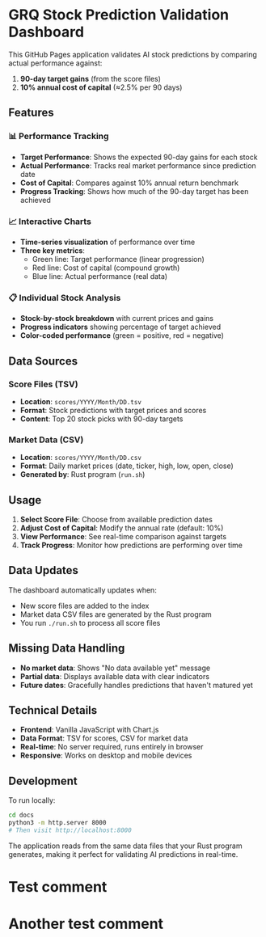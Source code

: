 # GRQ Stock Prediction Validation Dashboard

This GitHub Pages application validates AI stock predictions by comparing actual performance against:

1. **90-day target gains** (from the score files)
2. **10% annual cost of capital** (≈2.5% per 90 days)

## Features

### 📊 **Performance Tracking**
- **Target Performance**: Shows the expected 90-day gains for each stock
- **Actual Performance**: Tracks real market performance since prediction date
- **Cost of Capital**: Compares against 10% annual return benchmark
- **Progress Tracking**: Shows how much of the 90-day target has been achieved

### 📈 **Interactive Charts**
- **Time-series visualization** of performance over time
- **Three key metrics**:
  - Green line: Target performance (linear progression)
  - Red line: Cost of capital (compound growth)
  - Blue line: Actual performance (real data)

### 📋 **Individual Stock Analysis**
- **Stock-by-stock breakdown** with current prices and gains
- **Progress indicators** showing percentage of target achieved
- **Color-coded performance** (green = positive, red = negative)

## Data Sources

### Score Files (TSV)
- **Location**: `scores/YYYY/Month/DD.tsv`
- **Format**: Stock predictions with target prices and scores
- **Content**: Top 20 stock picks with 90-day targets

### Market Data (CSV)
- **Location**: `scores/YYYY/Month/DD.csv`
- **Format**: Daily market prices (date, ticker, high, low, open, close)
- **Generated by**: Rust program (`run.sh`)

## Usage

1. **Select Score File**: Choose from available prediction dates
2. **Adjust Cost of Capital**: Modify the annual rate (default: 10%)
3. **View Performance**: See real-time comparison against targets
4. **Track Progress**: Monitor how predictions are performing over time

## Data Updates

The dashboard automatically updates when:
- New score files are added to the index
- Market data CSV files are generated by the Rust program
- You run `./run.sh` to process all score files

## Missing Data Handling

- **No market data**: Shows "No data available yet" message
- **Partial data**: Displays available data with clear indicators
- **Future dates**: Gracefully handles predictions that haven't matured yet

## Technical Details

- **Frontend**: Vanilla JavaScript with Chart.js
- **Data Format**: TSV for scores, CSV for market data
- **Real-time**: No server required, runs entirely in browser
- **Responsive**: Works on desktop and mobile devices

## Development

To run locally:
```bash
cd docs
python3 -m http.server 8000
# Then visit http://localhost:8000
```

The application reads from the same data files that your Rust program generates, making it perfect for validating AI predictions in real-time.
# Test comment
# Another test comment
